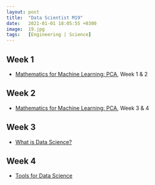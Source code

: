 ```yaml
---
layout: post
title:  "Data Scientist M19"
date:   2021-01-01 18:05:55 +0300
image:  19.jpg
tags:   [Engineering | Science]
---
```

## Week 1
- [Mathematics for Machine Learning: PCA](https://www.coursera.org/learn/pca-machine-learning), Week 1 & 2

## Week 2
- [Mathematics for Machine Learning: PCA](https://www.coursera.org/learn/pca-machine-learning), Week 3 & 4

## Week 3
- [What is Data Science?](https://www.coursera.org/learn/what-is-datascience#syllabus)

## Week 4
- [Tools for Data Science](https://www.coursera.org/learn/open-source-tools-for-data-science#syllabus)



[jekyll-docs]: https://jekyllrb.com/docs/home
[jekyll-gh]:   https://github.com/jekyll/jekyll
[jekyll-talk]: https://talk.jekyllrb.com/

